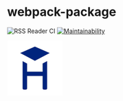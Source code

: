 # webpack-package

![RSS Reader CI](https://github.com/ulanivan/frontend-project-lvl3/workflows/RSS%20Reader%20CI/badge.svg)
[![Maintainability](https://api.codeclimate.com/v1/badges/c2d7650de91339469543/maintainability)](https://codeclimate.com/github/ulanivan/frontend-project-lvl3/maintainability)


[![Hexlet Ltd. logo](https://raw.githubusercontent.com/Hexlet/hexletguides.github.io/master/images/hexlet_logo128.png)](https://ru.hexlet.io/pages/about?utm_source=github&utm_medium=link&utm_campaign=webpack-package)
